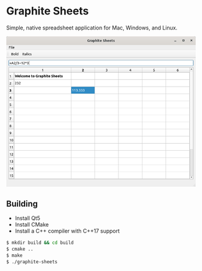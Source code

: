 # Graphite Sheets

Simple, native spreadsheet application for Mac, Windows, and Linux.

![Linux Screenshot](screenshot.png)

## Building

- Install Qt5
- Install CMake
- Install a C++ compiler with C++17 support

```sh
$ mkdir build && cd build
$ cmake ..
$ make
$ ./graphite-sheets
```
